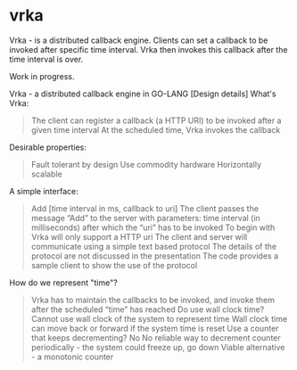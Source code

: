 # vrka
Vrka - is a distributed callback engine. Clients can set a callback to be invoked after specific time interval. Vrka then invokes this callback after the time interval is over.

Work in progress.

Vrka - a distributed callback engine in GO-LANG
[Design details]
What's Vrka:
> The client can register a callback (a HTTP URI) to be invoked after a given time interval
> At the scheduled time, Vrka invokes the callback

Desirable properties:
> Fault tolerant by design
> Use commodity hardware
> Horizontally scalable 

A simple interface:
> Add [time interval in ms, callback to uri]
> The client passes the message “Add” to the server with parameters:
    time interval (in milliseconds) after which the “uri” has to be invoked
    To begin with Vrka will only support a HTTP uri
> The client and server will communicate using a simple text based protocol
   The details of the protocol are not discussed in the presentation
  The code provides a sample client to show the use of the protocol

How do we represent "time"?
> Vrka has to maintain the callbacks to be invoked, and invoke them after the scheduled “time” has reached
> Do use wall clock time?
   Cannot use wall clock of the system to represent time
> Wall clock time can move back or forward if the system time is reset
> Use a counter that keeps decrementing?
   No
   No reliable way to decrement counter periodically - the system could freeze up, go down
> Viable alternative - a monotonic counter




